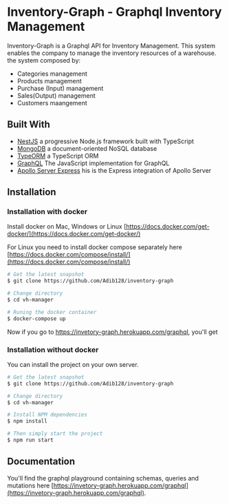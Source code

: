 
# Inventory-Graph  - Graphql Inventory Management
Inventory-Graph is a Graphql API for Inventory Management. This system enables the company to manage the inventory resources of a warehouse.
the system composed by:

- Categories management
- Products management
- Purchase (Input) management
- Sales(Output) management
- Customers maangement

## Built With
- [NestJS](https://nestjs.com/) a progressive Node.js framework built with TypeScript
- [MongoDB](https://www.mongodb.com/) a document-oriented NoSQL database
- [TypeORM](https://typeorm.io/) a TypeScript ORM
- [GraphQL](https://www.npmjs.com/package/graphql) The JavaScript implementation for GraphQL
- [Apollo Server Express](https://www.npmjs.com/package/apollo-server-express) his is the Express integration of Apollo Server


## Installation

### Installation with docker
Install docker on Mac, Windows or Linux [https://docs.docker.com/get-docker/](https://docs.docker.com/get-docker/)

For Linux you need to install docker compose separately here [https://docs.docker.com/compose/install/](https://docs.docker.com/compose/install/)

```bash
# Get the latest snapshot
$ git clone https://github.com/Adib128/inventory-graph

# Change directory
$ cd vh-manager

# Runing the docker container
$ docker-compose up

```
Now if you go to https://invetory-graph.herokuapp.com/graphql, you'll get

### Installation without docker

You can install the project on your own server.
```bash
# Get the latest snapshot
$ git clone https://github.com/Adib128/inventory-graph

# Change directory
$ cd vh-manager

# Install NPM dependencies
$ npm install

# Then simply start the project
$ npm run start
```

## Documentation

You'll find the graphql playground containing schemas, queries and mutations here [https://invetory-graph.herokuapp.com/graphql](https://invetory-graph.herokuapp.com/graphql).
